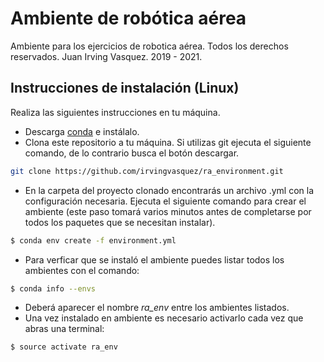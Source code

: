 # Ambiente de robótica aérea

Ambiente para los ejercicios de robotica aérea. 
Todos los derechos reservados. Juan Irving Vasquez. 2019 - 2021.

## Instrucciones de instalación (Linux)

Realiza las siguientes instrucciones en tu máquina.

- Descarga [conda][conda] e instálalo.
- Clona este repositorio a tu máquina. Si utilizas git ejecuta el siguiente comando, de lo contrario busca el botón descargar.
```sh
git clone https://github.com/irvingvasquez/ra_environment.git
```
- En la carpeta del proyecto clonado encontrarás un archivo .yml con la configuración necesaria. Ejecuta el siguiente comando para crear el ambiente (este paso tomará varios minutos antes de completarse por todos los paquetes que se necesitan instalar).
```sh
$ conda env create -f environment.yml
```
- Para verficar que se instaló el ambiente puedes listar todos los ambientes con el comando:
```sh
$ conda info --envs
```
- Deberá aparecer el nombre *ra_env* entre los ambientes listados.
- Una vez instalado en ambiente es necesario activarlo cada vez que abras una terminal:
```sh
$ source activate ra_env
```

[conda]: <https://conda.io/docs/user-guide/install/index.html> 
